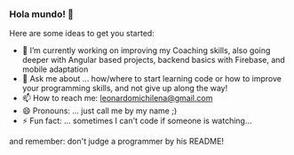 ### Hola mundo! 👋

<!--
**LeonardoMichilena/LeonardoMichilena** is a ✨ _special_ ✨ repository because its `README.md` (this file) appears on your GitHub profile.

-->

Here are some ideas to get you started:

- 🌱 I’m currently working on improving my Coaching skills,  also going deeper with Angular based projects, backend basics with Firebase, and mobile adaptation
- 💬 Ask me about ... how/where to start learning code or how to improve your programming skills, and not give up along the way!
- 📫 How to reach me: leonardomichilena@gmail.com
- 😄 Pronouns: ... just call me by my name ;)
- ⚡ Fun fact: ... sometimes I can't code if someone is watching... 

and remember: don't judge a programmer by his README!

